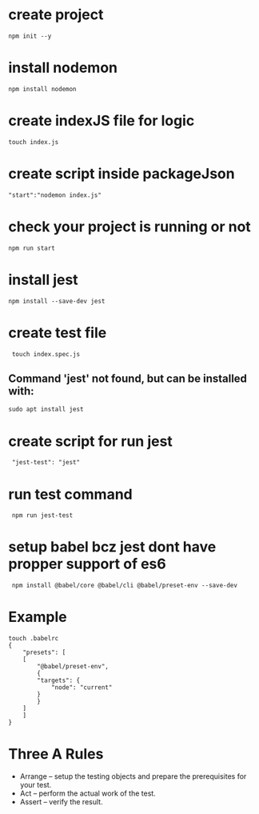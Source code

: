 # create project

    npm init --y

# install nodemon

    npm install nodemon

# create indexJS file for logic

    touch index.js

# create script inside packageJson

    "start":"nodemon index.js"

# check your project is running or not

    npm run start

# install jest

    npm install --save-dev jest

# create test file

     touch index.spec.js

## Command 'jest' not found, but can be installed with:

    sudo apt install jest

# create script for run jest

     "jest-test": "jest"

# run test command

     npm run jest-test

# setup babel bcz jest dont have propper support of es6

     npm install @babel/core @babel/cli @babel/preset-env --save-dev

# Example

    touch .babelrc
    {
        "presets": [
        [
            "@babel/preset-env",
            {
            "targets": {
                "node": "current"
            }
            }
        ]
        ]
    }

# Three A Rules

- Arrange – setup the testing objects and prepare the prerequisites for your test.
- Act – perform the actual work of the test.
- Assert – verify the result.
